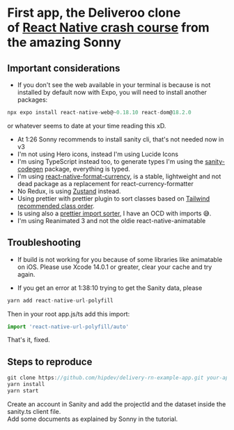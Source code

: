 # First app, the Deliveroo clone <br> of [React Native crash course](https://www.youtube.com/watch?v=AkEnidfZnCU) from the amazing Sonny

## Important considerations

- If you don't see the web available in your terminal is because is not installed by default now with Expo, you will need to install another packages:

```javascript
npx expo install react-native-web@~0.18.10 react-dom@18.2.0

```

or whatever seems to date at your time reading this xD.

- At 1:26 Sonny recommends to install sanity cli, that's not needed now in v3
- I'm not using Hero icons, instead I'm using Lucide Icons
- I'm using TypeScript instead too, to generate types I'm using the [sanity-codegen](https://www.sanity.io/plugins/sanity-codegen) package, everything is typed.
- I'm using [react-native-format-currency](https://github.com/AwesomeLabs/react-native-format-currency), is a stable, lightweight and not dead package as a replacement for react-currency-formatter
- No Redux, is using [Zustand](https://github.com/pmndrs/zustand) instead.
- Using prettier with prettier plugin to sort classes based on [Tailwind recommended class order](https://tailwindcss.com/blog/automatic-class-sorting-with-prettier#how-classes-are-sorted).
- Is using also a [prettier import sorter](https://github.com/trivago/prettier-plugin-sort-imports), I have an OCD with imports 😅.
- I'm using Reanimated 3 and not the oldie react-native-animatable

## Troubleshooting

- If build is not working for you because of some libraries like animatable on iOS. Please use Xcode 14.0.1 or greater, clear your cache and try again.

- If you get an error at 1:38:10 trying to get the Sanity data, please

```javascript
yarn add react-native-url-polyfill

```

Then in your root app.js/ts add this import:

```javascript
import 'react-native-url-polyfill/auto'
```

That's it, fixed.

## Steps to reproduce

```javascript
git clone https://github.com/hipdev/delivery-rn-example-app.git your-app-name
yarn install
yarn start
```

Create an account in Sanity and add the projectId and the dataset inside the sanity.ts client file.<br>
Add some documents as explained by Sonny in the tutorial.
